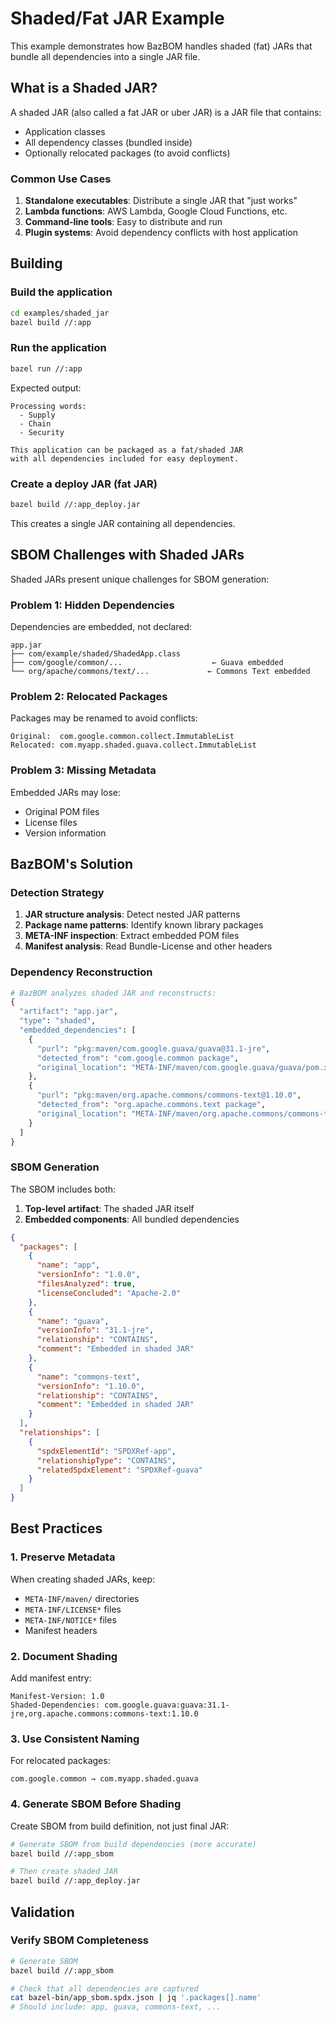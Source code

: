 # Shaded/Fat JAR Example

This example demonstrates how BazBOM handles shaded (fat) JARs that bundle all dependencies into a single JAR file.

## What is a Shaded JAR?

A shaded JAR (also called a fat JAR or uber JAR) is a JAR file that contains:
- Application classes
- All dependency classes (bundled inside)
- Optionally relocated packages (to avoid conflicts)

### Common Use Cases

1. **Standalone executables**: Distribute a single JAR that "just works"
2. **Lambda functions**: AWS Lambda, Google Cloud Functions, etc.
3. **Command-line tools**: Easy to distribute and run
4. **Plugin systems**: Avoid dependency conflicts with host application

## Building

### Build the application

```bash
cd examples/shaded_jar
bazel build //:app
```

### Run the application

```bash
bazel run //:app
```

Expected output:
```
Processing words:
  - Supply
  - Chain
  - Security

This application can be packaged as a fat/shaded JAR
with all dependencies included for easy deployment.
```

### Create a deploy JAR (fat JAR)

```bash
bazel build //:app_deploy.jar
```

This creates a single JAR containing all dependencies.

## SBOM Challenges with Shaded JARs

Shaded JARs present unique challenges for SBOM generation:

### Problem 1: Hidden Dependencies

Dependencies are embedded, not declared:
```
app.jar
├── com/example/shaded/ShadedApp.class
├── com/google/common/...                    ← Guava embedded
└── org/apache/commons/text/...             ← Commons Text embedded
```

### Problem 2: Relocated Packages

Packages may be renamed to avoid conflicts:
```
Original:  com.google.common.collect.ImmutableList
Relocated: com.myapp.shaded.guava.collect.ImmutableList
```

### Problem 3: Missing Metadata

Embedded JARs may lose:
- Original POM files
- License files
- Version information

## BazBOM's Solution

### Detection Strategy

1. **JAR structure analysis**: Detect nested JAR patterns
2. **Package name patterns**: Identify known library packages
3. **META-INF inspection**: Extract embedded POM files
4. **Manifest analysis**: Read Bundle-License and other headers

### Dependency Reconstruction

```python
# BazBOM analyzes shaded JAR and reconstructs:
{
  "artifact": "app.jar",
  "type": "shaded",
  "embedded_dependencies": [
    {
      "purl": "pkg:maven/com.google.guava/guava@31.1-jre",
      "detected_from": "com.google.common package",
      "original_location": "META-INF/maven/com.google.guava/guava/pom.xml"
    },
    {
      "purl": "pkg:maven/org.apache.commons/commons-text@1.10.0",
      "detected_from": "org.apache.commons.text package",
      "original_location": "META-INF/maven/org.apache.commons/commons-text/pom.xml"
    }
  ]
}
```

### SBOM Generation

The SBOM includes both:

1. **Top-level artifact**: The shaded JAR itself
2. **Embedded components**: All bundled dependencies

```json
{
  "packages": [
    {
      "name": "app",
      "versionInfo": "1.0.0",
      "filesAnalyzed": true,
      "licenseConcluded": "Apache-2.0"
    },
    {
      "name": "guava",
      "versionInfo": "31.1-jre",
      "relationship": "CONTAINS",
      "comment": "Embedded in shaded JAR"
    },
    {
      "name": "commons-text",
      "versionInfo": "1.10.0",
      "relationship": "CONTAINS",
      "comment": "Embedded in shaded JAR"
    }
  ],
  "relationships": [
    {
      "spdxElementId": "SPDXRef-app",
      "relationshipType": "CONTAINS",
      "relatedSpdxElement": "SPDXRef-guava"
    }
  ]
}
```

## Best Practices

### 1. Preserve Metadata

When creating shaded JARs, keep:
- `META-INF/maven/` directories
- `META-INF/LICENSE*` files
- `META-INF/NOTICE*` files
- Manifest headers

### 2. Document Shading

Add manifest entry:
```
Manifest-Version: 1.0
Shaded-Dependencies: com.google.guava:guava:31.1-jre,org.apache.commons:commons-text:1.10.0
```

### 3. Use Consistent Naming

For relocated packages:
```
com.google.common → com.myapp.shaded.guava
```

### 4. Generate SBOM Before Shading

Create SBOM from build definition, not just final JAR:
```bash
# Generate SBOM from build dependencies (more accurate)
bazel build //:app_sbom

# Then create shaded JAR
bazel build //:app_deploy.jar
```

## Validation

### Verify SBOM Completeness

```bash
# Generate SBOM
bazel build //:app_sbom

# Check that all dependencies are captured
cat bazel-bin/app_sbom.spdx.json | jq '.packages[].name'
# Should include: app, guava, commons-text, ...
```

